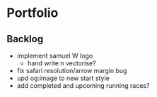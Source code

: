 # Portfolio

## Backlog

- implement samuel W logo
  - hand write n vectorise?
- fix safari resolution/arrow margin bug
- upd og:image to new start style
- add completed and upcoming running races?

